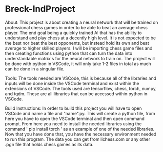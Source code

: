 # Breck-IndProject

About: This project is about creating a neural network that will be trained on professional chess games in order to be able to beat an average chess player.
        The end goal being a quickly trained AI that has the ability to understand and play chess at a decently high level.
        It is not expected to be the best nor beat the best opponents, but instead hold its own and beat average to higher skilled players.
        I will be importing chess game files and then creating functions using python that can turn the data into understandable matrix's for the neural network to train on.
        The project will be done with python in VSCode, it will only take 1-2 files in total as much can be done in a singular file. 

Tools: The tools needed are VSCode, this is because all of the libraries and inputs will be done inside the VSCode terminal and exist within the extensions of VSCode.
        The tools used are tensorflow, chess, torch, numpy, and tqdm. These are all libraries that can be accessed within python in VSCode.

Build Instructions: In order to build this project you will have to open VSCode and name a file and "name".py. This will create a python file, from here you have to open the VSCode terminal and then open command prompt.
                        From here you need to install the needed libraries using the command ' pip install torch ' as an example of one of the needed libraries.
                        Now that you have done that, you have the necessary environment needed to run this program. 
                        The data you can get from lichess.com or any other .pgn file that holds chess games as its data.
